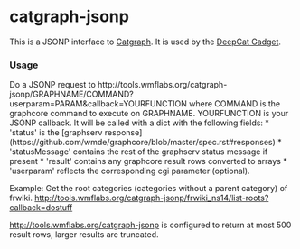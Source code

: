# catgraph-jsonp
This is a JSONP interface to [Catgraph](https://wikitech.wikimedia.org/wiki/Nova_Resource:Catgraph/Documentation). It is used by the [DeepCat Gadget](https://github.com/wmde/DeepCat-Gadget).

<h3>Usage</h3> 
Do a JSONP request to http://tools.wmflabs.org/catgraph-jsonp/GRAPHNAME/COMMAND?userparam=PARAM&callback=YOURFUNCTION where COMMAND is the graphcore command to execute on GRAPHNAME. YOURFUNCTION is your JSONP callback. It will be called with a dict with the following fields:
* 'status' is the [graphserv response](https://github.com/wmde/graphcore/blob/master/spec.rst#responses)
* 'statusMessage' contains the rest of the graphserv status message if present
* 'result' contains any graphcore result rows converted to arrays
* 'userparam' reflects the corresponding cgi parameter (optional).

Example: Get the root categories (categories without a parent category) of frwiki. http://tools.wmflabs.org/catgraph-jsonp/frwiki_ns14/list-roots?callback=dostuff

http://tools.wmflabs.org/catgraph-jsonp is configured to return at most 500 result rows, larger results are truncated.
